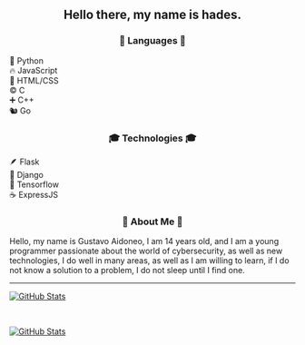 <h2 align="center">Hello there, my name is hades.</h2>
<h3 align="center">💼 Languages 💼</h3>
🐍 Python <br/>
🔥 JavaScript <br/>
📃 HTML/CSS <br/>
©️ C <br/>
➕ C++ <br/>
🐿️ Go <br/>

<h3 align="center">🎓 Technologies 🎓</h3>
🪶 Flask <br/>
🦄 Django <br/>
🧠 Tensorflow <br/>
☕ ExpressJS <br/>

<h3 align="center">🥂 About Me 🥂</h3>
Hello, my name is Gustavo Aidoneo, I am 14 years old, and I am a young programmer passionate about the world of cybersecurity, as well as new technologies, I do well in many areas, as well as I am willing to learn, if I do not know a solution to a problem, I do not sleep until I find one. 

<hr/>

[![GitHub Stats](https://github-readme-stats.vercel.app/api?username=Arhoc&show_icons=true&theme=cobalt&custom_title=Arhoc%20Stats)](https://github.com/anuraghazra/github-readme-stats)

<br/>

[![GitHub Stats](https://github-readme-stats.vercel.app/api/top-langs?username=Arhoc&theme=cobalt&custom_title=Most%20Used%20Languages)](https://github.com/anuraghazra/github-readme-stats)

